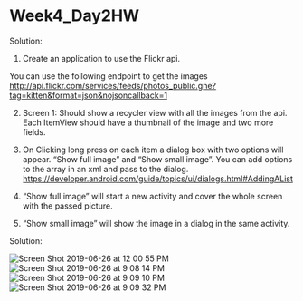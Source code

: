 # Week4_Day2HW

Solution:

1. Create an application to use the Flickr api.

You can use the following endpoint to get the images http://api.flickr.com/services/feeds/photos_public.gne?tag=kitten&format=json&nojsoncallback=1

2. Screen 1: Should show a recycler view with all the images from the api. Each ItemView should have a thumbnail of the image and two more fields.

3. On Clicking long press on each item a dialog box with two options will appear. “Show full image” and “Show small image”. You can add options to the array in an xml and pass to the dialog. https://developer.android.com/guide/topics/ui/dialogs.html#AddingAList

4. “Show full image” will start a new activity and cover the whole screen with the passed picture.

5. “Show small image” will show the image in a dialog in the same activity.



Solution:

![Screen Shot 2019-06-26 at 12 00 55 PM](https://user-images.githubusercontent.com/51377398/60196288-c55fde00-980a-11e9-83bb-f9c3202bb628.png)
![Screen Shot 2019-06-26 at 9 08 14 PM](https://user-images.githubusercontent.com/51377398/60225973-27463500-9857-11e9-91cb-77d29e68ca17.png)
![Screen Shot 2019-06-26 at 9 09 10 PM](https://user-images.githubusercontent.com/51377398/60225976-2b725280-9857-11e9-9b50-0443242d21d6.png)
![Screen Shot 2019-06-26 at 9 09 32 PM](https://user-images.githubusercontent.com/51377398/60225978-2d3c1600-9857-11e9-8d00-5714df803d03.png)
